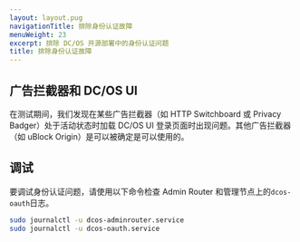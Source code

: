 ```yaml
---
layout: layout.pug
navigationTitle: 排除身份认证故障
menuWeight: 23
excerpt: 排除 DC/OS 开源部署中的身份认证问题
title: 排除身份认证故障
---
```

## 广告拦截器和 DC/OS UI

在测试期间，我们发现在某些广告拦截器（如 HTTP Switchboard 或 Privacy Badger）处于活动状态时加载 DC/OS UI 登录页面时出现问题。其他广告拦截器（如 uBlock Origin）是可以被确定是可以使用的。

## 调试 

要调试身份认证问题，请使用以下命令检查 Admin Router 和管理节点上的`dcos-oauth`日志。

```bash
sudo journalctl -u dcos-adminrouter.service
sudo journalctl -u dcos-oauth.service
```

 